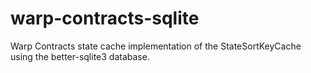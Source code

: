 # warp-contracts-sqlite
Warp Contracts state cache implementation of the StateSortKeyCache using the better-sqlite3 database.

